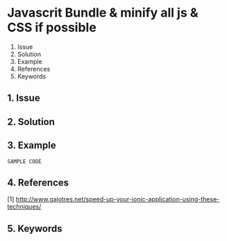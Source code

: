 # Javascrit Bundle & minify all js & CSS if possible
1. Issue
2. Solution
3. Example
4. References
5. Keywords


## 1. Issue


## 2. Solution

## 3. Example

```
SAMPLE CODE
```

## 4. References

[1] http://www.gajotres.net/speed-up-your-ionic-application-using-these-techniques/


## 5. Keywords







